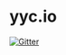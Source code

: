 # yyc.io

[![Gitter](https://badges.gitter.im/Join%20Chat.svg)](https://gitter.im/daffl/yyc.io?utm_source=badge&utm_medium=badge&utm_campaign=pr-badge&utm_content=badge)